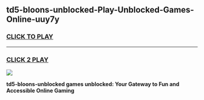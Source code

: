 
## td5-bloons-unblocked-Play-Unblocked-Games-Online-uuy7y
<h3>
<a href="https://premium76.site?title=td5-bloons-unblocked&ref=25A">CLICK TO PLAY</a></h3>
<hr>

<h3>
<a href="https://premium76.site?title=td5-bloons-unblocked&ref=25A">CLICK 2 PLAY</a>
  
</h3>

<a href="https://premium76.site?title=td5-bloons-unblocked&ref=25A"><img src="https://clearcache.store/games.png"></a>


**td5-bloons-unblocked games unblocked: Your Gateway to Fun and Accessible Online Gaming**

